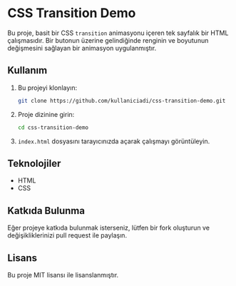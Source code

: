 # CSS Transition Demo

Bu proje, basit bir CSS `transition` animasyonu içeren tek sayfalık bir HTML çalışmasıdır. Bir butonun üzerine gelindiğinde renginin ve boyutunun değişmesini sağlayan bir animasyon uygulanmıştır.

## Kullanım

1. Bu projeyi klonlayın:
   ```sh
   git clone https://github.com/kullaniciadi/css-transition-demo.git
   ```
2. Proje dizinine girin:
   ```sh
   cd css-transition-demo
   ```
3. `index.html` dosyasını tarayıcınızda açarak çalışmayı görüntüleyin.

## Teknolojiler
- HTML
- CSS

## Katkıda Bulunma
Eğer projeye katkıda bulunmak isterseniz, lütfen bir fork oluşturun ve değişikliklerinizi pull request ile paylaşın.

## Lisans
Bu proje MIT lisansı ile lisanslanmıştır.

